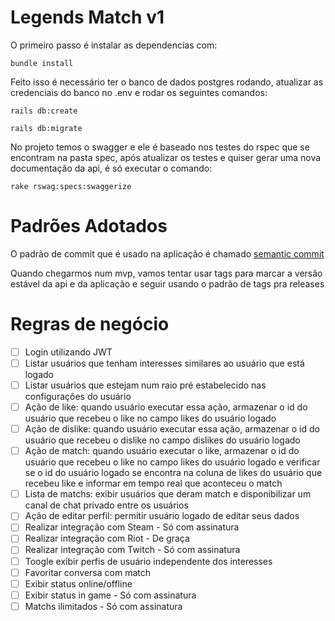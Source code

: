 # Legends Match v1

O primeiro passo é instalar as dependencias com: 

```shell
bundle install
```

Feito isso é necessário ter o banco de dados postgres rodando, atualizar as credenciais do banco no .env e rodar os seguintes comandos:

```shell
rails db:create

rails db:migrate
```

No projeto temos o swagger e ele é baseado nos testes do rspec que se encontram na pasta spec, após atualizar os testes e quiser gerar uma nova documentação da api, é só executar o comando: 

```shell
rake rswag:specs:swaggerize
```


# Padrões Adotados

O padrão de commit que é usado na aplicação é chamado [semantic commit](https://www.conventionalcommits.org/en/v1.0.0/)

Quando chegarmos num mvp, vamos tentar usar tags para marcar a versão estável da api e da aplicação e seguir usando o padrão de tags pra releases


# Regras de negócio

- [ ] Login utilizando JWT
- [ ] Listar usuários que tenham interesses similares ao usuário que está logado
- [ ] Listar usuários que estejam num raio pré estabelecido nas configurações do usuário
- [ ] Ação de like: quando usuário executar essa ação, armazenar o id do usuário que recebeu o like no campo likes do usuário logado
- [ ] Ação de dislike: quando usuário executar essa ação, armazenar o id do usuário que recebeu o dislike no campo dislikes do usuário logado
- [ ] Ação de match: quando usuário executar o like, armazenar o id do usuário que recebeu o like no campo likes do usuário logado e verificar se o id do usuário logado se encontra na coluna de likes do usuário que recebeu like e informar em tempo real que aconteceu o match
- [ ] Lista de matchs: exibir usuários que deram match e disponibilizar um canal de chat privado entre os usuários
- [ ] Ação de editar perfil: permitir usuário logado de editar seus dados
- [ ] Realizar integração com Steam - Só com assinatura
- [ ] Realizar integração com Riot - De graça
- [ ] Realizar integração com Twitch - Só com assinatura
- [ ] Toogle exibir perfis de usuário independente dos interesses
- [ ] Favoritar conversa com match
- [ ] Exibir status online/offline 
- [ ] Exibir status in game - Só com assinatura
- [ ] Matchs ilimitados - Só com assinatura
